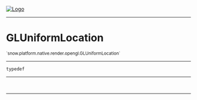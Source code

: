 
[![Logo](../../../../../../images/logo.png)](../../../../../../api/index.html)

---



<h1>GLUniformLocation</h1>
<small>`snow.platform.native.render.opengl.GLUniformLocation`</small>



---

`typedef`

---

&nbsp;
&nbsp;









---

&nbsp;
&nbsp;
&nbsp;
&nbsp;
